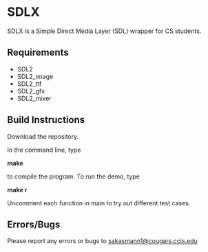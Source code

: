 # SDLX
SDLX is a Simple Direct Media Layer (SDL) wrapper for CS students.

## Requirements
* SDL2  
* SDL2_image  
* SDL2_ttf  
* SDL2_gfx  
* SDL2_mixer  

## Build Instructions
Download the repository.  
  
In the command line, type  
  
**make**  
  
to compile the program. To run the demo, type  
  
**make r**  
  
Uncomment each function in main to try out different test cases.  

## Errors/Bugs

Please report any errors or bugs to sakasmann1@cougars.ccis.edu